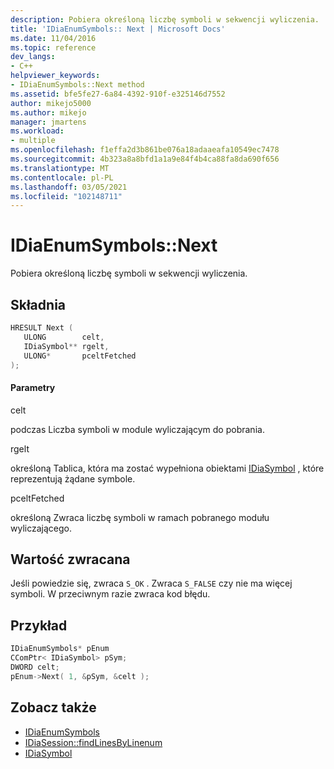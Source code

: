 ```yaml
---
description: Pobiera określoną liczbę symboli w sekwencji wyliczenia.
title: 'IDiaEnumSymbols:: Next | Microsoft Docs'
ms.date: 11/04/2016
ms.topic: reference
dev_langs:
- C++
helpviewer_keywords:
- IDiaEnumSymbols::Next method
ms.assetid: bfe5fe27-6a84-4392-910f-e325146d7552
author: mikejo5000
ms.author: mikejo
manager: jmartens
ms.workload:
- multiple
ms.openlocfilehash: f1effa2d3b861be076a18adaaeafa10549ec7478
ms.sourcegitcommit: 4b323a8a8bfd1a1a9e84f4b4ca88fa8da690f656
ms.translationtype: MT
ms.contentlocale: pl-PL
ms.lasthandoff: 03/05/2021
ms.locfileid: "102148711"
---
```

# <a name="idiaenumsymbolsnext"></a>IDiaEnumSymbols::Next
Pobiera określoną liczbę symboli w sekwencji wyliczenia.

## <a name="syntax"></a>Składnia

```C++
HRESULT Next ( 
   ULONG        celt,
   IDiaSymbol** rgelt,
   ULONG*       pceltFetched
);
```

#### <a name="parameters"></a>Parametry
 celt

podczas Liczba symboli w module wyliczającym do pobrania.

 rgelt

określoną Tablica, która ma zostać wypełniona obiektami [IDiaSymbol](../../debugger/debug-interface-access/idiasymbol.md) , które reprezentują żądane symbole.

 pceltFetched

określoną Zwraca liczbę symboli w ramach pobranego modułu wyliczającego.

## <a name="return-value"></a>Wartość zwracana
 Jeśli powiedzie się, zwraca `S_OK` . Zwraca `S_FALSE` czy nie ma więcej symboli. W przeciwnym razie zwraca kod błędu.

## <a name="example"></a>Przykład

```C++
IDiaEnumSymbols* pEnum
CComPtr< IDiaSymbol> pSym;
DWORD celt;
pEnum->Next( 1, &pSym, &celt );
```

## <a name="see-also"></a>Zobacz także
- [IDiaEnumSymbols](../../debugger/debug-interface-access/idiaenumsymbols.md)
- [IDiaSession::findLinesByLinenum](../../debugger/debug-interface-access/idiasession-findlinesbylinenum.md)
- [IDiaSymbol](../../debugger/debug-interface-access/idiasymbol.md)
